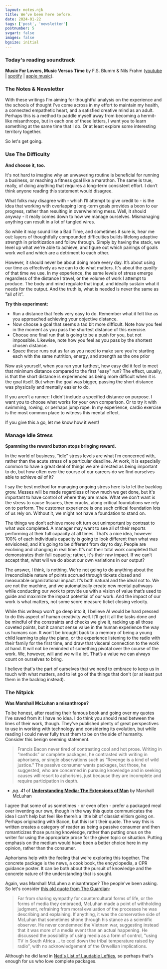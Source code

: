 ```yaml
---
layout: notes.njk
title: We’ve been here before.
date: 2024-01-22
tags: ['post', 'newsletter']
postnumber: 5
svgart: false
images: false
bgsize: initial
---
```


### Today's reading soundtrack
**Music For Lovers, Music Versus Time** by F.S. Blumm & Nils Frahm ([youtube](https://www.youtube.com/watch?v=5NvThOfKj8c&list=PLMGnf9o1ps6mreWCQbBP-O1gVefubFLRB) | [spotify](https://open.spotify.com/album/0ocXrm5W5AKkHJ6kv7W2zJ?si=n-y6VBiBRtOoj5iPSwrGvw) | [apple music](https://music.apple.com/us/album/music-for-lovers-music-versus-time/369669204)).

### The Notes & Newsletter
With these writings I'm aiming for thoughtful analysis on the experience and the schools of thought I’ve come across in my effort to maintain my health, a connected empathetic heart, and a satisfied creative mind as an adult. Perhaps this is a method to paddle myself away from becoming a hermit-like misanthrope, but in each one of these letters, I want you to learn something at the same time that I do. Or at least explore some interesting territory together.

So let's get going.


### Use The Difficulty
**And choose it, too.**

It's not hard to imagine why an unwavering routine is beneficial for running a business, or reaching a fitness goal like a marathon. The same is true, really, of doing anything that requires a long-term consistent effort. I don’t think anyone reading this statement would disagree.

What folks may disagree with - which I’ll attempt to give credit to - is the idea that working with overlapping long-term goals provides a boon to our progress, rather than resulting in overwhelming mess. Well, it should anyway - it really comes down to how we manage ourselves. Mismanaging anything can result in a lot of tangled wires.

So while it may sound like a Bad Time, and sometimes it sure is, hear me out: layers of thoughtfully compounded difficulties builds lifelong adaptive strength in prioritization and follow through. Simply by having the stack, we level up what we're able to achieve, and figure out which pairings of goals work well and which are a detriment to each other.

However, it should never be about doing more every day. It’s about using our time as effectively as we can to do what matters. It's about the _quality_ of that time we use. In my experience, the same levels of stress emerge regardless of the distance I travel, or the volume of work I attempt to produce. The body and mind regulate that input, and ideally sustain what it needs for the output. And the truth is, what is needed is never the same as “all of it”.

**Try this experiment:**
- Run a distance that feels very easy to do. Remember what it felt like as you approached achieving your objective distance.
- Now choose a goal that seems a tad bit more difficult. Note how you feel in the moment as you pass the shortest distance of this exercise.
- Choose one final run that is going to be a push for you, but not impossible. Likewise, note how you feel as you pass by the shortest chosen distance.
- Space these runs out as far as you need to make sure you’re starting each with the same nutrition, energy, and strength as the one prior

Now ask yourself, when you ran your farthest, how easy did it feel to meet that minimum distance compared to the first "easy" run? The effect, usually, is that the short distance is experienced as being more difficult when it is the goal itself. But when the goal was bigger, passing the short distance was physically and mentally easier to do.

If you aren't a runner: I didn't include a specified distance on purpose. I want you to choose what works for your own comparison. Or to try it with swimming, rowing, or perhaps jump rope. In my experience, cardio exercise is the most common place to witness this mental effect.

If you give this a go, let me know how it went!

### Manage Idle Stress
**Spamming the reward button stops bringing reward.**

In the world of business, “idle” stress levels are what I’m concerned with, rather than the acute stress of a particular deadline. At work, it is especially common to have a great deal of things we are directed as being important to do, but how often over the course of our careers do we find ourselves able to achieve _all_ of it?

I say the best method for managing ongoing stress here is to let the backlog grow. Messes will be made regardless of how much we get done, but it's important to have control of where they are made. What we don't want is the stress to cause fissures, then cracks, along critical foundations we rely on to perform. The customer experience is one such critical foundation lots of us rely on. Without it, we might not have a foundation to stand on.

The things we don’t achieve more oft turn out unimportant by contrast to what _was_ completed. A manager may want to see all of their reports performing at their full capacity at all times. That’s a nice idea, however 100% of each individuals capacity is going to look different than what was envisioned, and it's going to be different from day to day. People are evoliving and changing in real time. It’s not their total work completed that demonstrates their full capacity; rather, it's their raw impact. If we can’t accept that, what will we do about our own variations in our output?

The answer, I think, is nothing. We're not going to do anything about the irreconcilable nature of points accrued through tickets closed and measurable organizational impact. It’s both natural and the ideal not to. We are not the machine, and we automatically create new mental pathways while conducting our work to provide us with a vision of value that’s used to guide and maximize the impact potential of our work. And the impact of our work is what matters, not some score measure ticket closing velocity.

While this writeup won’t go deep into it, I believe AI would be hard pressed to do this aspect of human creativity well. It’ll get it all the tasks done and be mindful of the constraints and checks we give it, racking up all those coveted points, but it cannot sense value in the human experience the way us humans can. It won’t be brought back to a memory of being a young child learning to play the piano, or the experience listening to the radio with their family for the first time, and draw that visceral connection to the work at hand. It will not be reminded of something pivotal over the course of the work. We, however, will and we will a lot. That’s a value we can always count on ourselves to bring.

I believe that's the part of ourselves that we need to embrace to keep us in touch with what matters, and to let go of the things that don't (or at least put them in the backlog instead).


### The Nitpick
**Was Marshall McLuhan a misanthrope?**

To be honest, after reading their famous book and going over my quotes I’ve saved from it: I have no idea. I do think you should read between the lines of their work, though. They’ve published plenty of great perspectives to use in working with technology and considering its evolution, but while reading I could never fully trust them to be on the side of humanity. Consider this benign seeming statement.

> Francis Bacon never tired of contrasting cool and hot prose. Writing in “methods” or complete packages, he contrasted with writing in aphorisms, or single observations such as “Revenge is a kind of wild justice.” The passive consumer wants packages, but those, he suggested, who are concerned in pursuing knowledge and in seeking causes will resort to aphorisms, just because they are incomplete and require participation in depth.
- _pg. 41_ of **[Understanding Media: The Extensions of Man](https://bookshop.org/p/books/understanding-media-the-extensions-of-man-marshall-mcluhan/581209)** by Marshall McLuhan

I agree that some of us sometimes - or even often - prefer a packaged meal over inventing our own, though in the way this quote communicates the idea I can’t help but feel like there’s a little bit of classist elitism going on. Perhaps originating with Bacon, but this isn't their quote. The way this is written creates a category of reader as being a passive consumer and then romanticizes those pursing knowledge, rather than putting onus on the writer for using the appropriate prose for the given topic or situation. Putting emphasis on the medium would have been a better choice here in my opinion, rather than the consumer.

Aphorisms help with the feeling that we’re exploring this together. The concrete package is the news, a cook book, the encyclopedia, a CPR guidance poster. It can be both about the pursuit of knowledge and the concrete nature of the understanding that is sought.

Again, was Marshall McLuhen a misanthrope? The people've been asking. So let's consider [this old quote from The Guardian](https://www.theguardian.com/commentisfree/2011/jul/26/marshall-mcluhan-conservatism-medium-is-message):
> Far from sharing sympathy for countercultural forms of life, or the forms of media they embraced, McLuhan made a point of withholding judgment, refraining from moral evaluation of the processes he was describing and explaining. If anything, it was the conservative side of McLuhan that sometimes shone through his stance as a scientific observer. He never condemned the Vietnam war, suggesting instead that it was more of a media event than an actual happening. He discussed the possibility of using media as a form of control, "using TV in South Africa … to cool down the tribal temperature raised by radio", with no acknowledgement of the Orwellian implications.

Although he did land in [Ned's List of Laudable Lefties](https://simpsonswiki.com/wiki/Category:Ned%27s\_List\_of\_Laudable\_Lefties), so perhaps that's enough for us who love complete packages.

